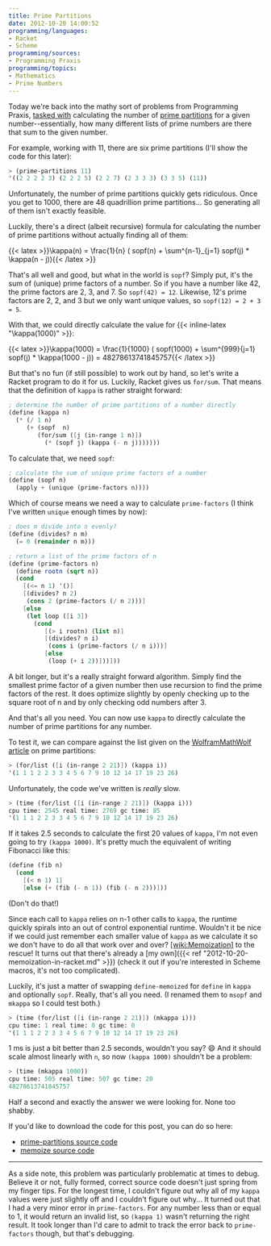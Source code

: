 ```yaml
---
title: Prime Partitions
date: 2012-10-20 14:00:52
programming/languages:
- Racket
- Scheme
programming/sources:
- Programming Praxis
programming/topics:
- Mathematics
- Prime Numbers
---
```

Today we're back into the mathy sort of problems from Programming Praxis, <a href="http://programmingpraxis.com/2012/10/19/prime-partitions/" title="Programming Praxis: Prime Partitions">tasked with</a> calculating the number of <a href="http://mathworld.wolfram.com/PrimePartition.html" title="WolframMathworld: Prime Partition">prime partitions</a> for a given number--essentially, how many different lists of prime numbers are there that sum to the given number. 

For example, working with 11, there are six prime partitions (I'll show the code for this later):

```scheme
> (prime-partitions 11)
'((2 2 2 2 3) (2 2 2 5) (2 2 7) (2 3 3 3) (3 3 5) (11))
```

Unfortunately, the number of prime partitions quickly gets ridiculous. Once you get to 1000, there are 48 quadrillion prime partitions... So generating all of them isn't exactly feasible.

<!--more-->

Luckily, there's a direct (albeit recursive) formula for calculating the number of prime partitions without actually finding all of them:

{{< latex >}}\kappa(n) = \frac{1}{n} ( sopf(n) + \sum^{n-1}_{j=1} sopf(j) * \kappa(n - j)){{< /latex >}}

That's all well and good, but what in the world is `sopf`? Simply put, it's the sum of (unique) prime factors of a number. So if you have a number like 42, the prime factors are 2, 3, and 7. So `sopf(42) = 12`. Likewise, 12's prime factors are 2, 2, and 3 but we only want unique values, so `sopf(12) = 2 + 3 = 5`.

With that, we could directly calculate the value for {{< inline-latex "\kappa(1000)" >}}:

{{< latex >}}\kappa(1000) = \frac{1}{1000} ( sopf(1000) + \sum^{999}{j=1} sopf(j) * \kappa(1000 - j)) = 48278613741845757{{< /latex >}}

But that's no fun (if still possible) to work out by hand, so let's write a Racket program to do it for us. Luckily, Racket gives us `for/sum`. That means that the definition of `kappa` is rather straight forward: 

```scheme
; determine the number of prime partitions of a number directly
(define (kappa n)
  (* (/ 1 n)
     (+ (sopf  n)
        (for/sum ([j (in-range 1 n)])
          (* (sopf j) (kappa (- n j)))))))
```

To calculate that, we need `sopf`:

```scheme
; calculate the sum of unique prime factors of a number
(define (sopf n)
  (apply + (unique (prime-factors n))))
```

Which of course means we need a way to calculate `prime-factors` (I think I've written `unique` enough times by now):

```scheme
; does m divide into n evenly?
(define (divides? n m)
  (= 0 (remainder n m)))

; return a list of the prime factors of n
(define (prime-factors n)
  (define rootn (sqrt n))
  (cond
    [(<= n 1) '()]
    [(divides? n 2)
     (cons 2 (prime-factors (/ n 2)))]
    [else
     (let loop ([i 3])
       (cond
          [(> i rootn) (list n)]
          [(divides? n i)
           (cons i (prime-factors (/ n i)))]
          [else
           (loop (+ i 2))]))]))
```

A bit longer, but it's a really straight forward algorithm. Simply find the smallest prime factor of a given number then use recursion to find the prime factors of the rest. It does optimize slightly by openly checking up to the square root of n and by only checking odd numbers after 3.

And that's all you need. You can now use `kappa` to directly calculate the number of prime partitions for any number.

To test it, we can compare against the list given on the <a href="http://mathworld.wolfram.com/PrimePartition.html" title="WolframMathWorld: Prime Partitions">WolframMathWolf article</a> on prime partitions: 

```scheme
> (for/list ([i (in-range 2 21)]) (kappa i))
'(1 1 1 2 2 3 3 4 5 6 7 9 10 12 14 17 19 23 26)
```

Unfortunately, the code we've written is *really* slow. 

```scheme
> (time (for/list ([i (in-range 2 21)]) (kappa i)))
cpu time: 2545 real time: 2769 gc time: 85
'(1 1 1 2 2 3 3 4 5 6 7 9 10 12 14 17 19 23 26)
```

If it takes 2.5 seconds to calculate the first 20 values of `kappa`, I'm not even going to try `(kappa 1000)`. It's pretty much the equivalent of writing Fibonacci like this:

```scheme
(define (fib n)
  (cond
    [(< n 1) 1]
    [else (+ (fib (- n 1)) (fib (- n 2)))]))
```

(Don't do that!)

Since each call to `kappa` relies on n-1 other calls to `kappa`, the runtime quickly spirals into an out of control exponential runtime. Wouldn't it be nice if we could just remember each smaller value of `kappa` as we calculate it so we don't have to do all that work over and over? [[wiki:Memoization]]() to the rescue! It turns out that there's already a [my own]({{< ref "2012-10-20-memoization-in-racket.md" >}}) (check it out if you're interested in Scheme macros, it's not too complicated). 

Luckily, it's just a matter of swapping `define-memoized` for `define` in `kappa` and optionally `sopf`. Really, that's all you need. (I renamed them to `msopf` and `mkappa` so I could test both.)

```scheme
> (time (for/list ([i (in-range 2 21)]) (mkappa i)))
cpu time: 1 real time: 0 gc time: 0
'(1 1 1 2 2 3 3 4 5 6 7 9 10 12 14 17 19 23 26)
```

1 ms is just a bit better than 2.5 seconds, wouldn't you say? :smile: And it should scale almost linearly with `n`, so now `(kappa 1000)` shouldn't be a problem:

```scheme
> (time (mkappa 1000))
cpu time: 505 real time: 507 gc time: 20
48278613741845757
```

Half a second and exactly the answer we were looking for. None too shabby.

If you'd like to download the code for this post, you can do so here:

* [prime-partitions source code](https://github.com/jpverkamp/small-projects/blob/master/blog/prime-partitions.rkt "Source for prime-partitions")
* [memoize source code](https://github.com/jpverkamp/small-projects/blob/master/racket-libraries/memoize.rkt "memoize source code")


* * *

As a side note, this problem was particularly problematic at times to debug. Believe it or not, fully formed, correct source code doesn't just spring from my finger tips. For the longest time, I couldn't figure out why all of my `kappa` values were just slightly off and I couldn't figure out why... It turned out that I had a very minor error in `prime-factors`. For any number less than or equal to 1, it would return an invalid list, so `(kappa 1)` wasn't returning the right result. It took longer than I'd care to admit to track the error back to `prime-factors` though, but that's debugging.
